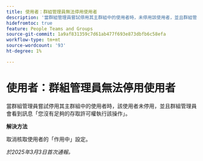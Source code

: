 ```yaml
---
title: 使用者：群組管理員無法停用使用者
description: '當群組管理員嘗試停用其主群組中的使用者時，未停用該使用者，並且群組管理員會看到訊息「您沒有足夠的存取許可權執行該操作。 '
hidefromtoc: true
feature: People Teams and Groups
source-git-commit: 1a9af831359c7d61ab477f693e873dbfb6c58efa
workflow-type: tm+mt
source-wordcount: '93'
ht-degree: 1%

---
```



# 使用者：群組管理員無法停用使用者

當群組管理員嘗試停用其主群組中的使用者時，該使用者未停用，並且群組管理員會看到訊息「您沒有足夠的存取許可權執行該操作」。

**解決方法**

取消核取使用者的「作用中」設定。

_於2025年3月3日首次通報。_
